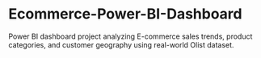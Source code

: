 # Ecommerce-Power-BI-Dashboard
Power BI dashboard project analyzing E-commerce sales trends, product categories, and customer geography using real-world Olist dataset.
